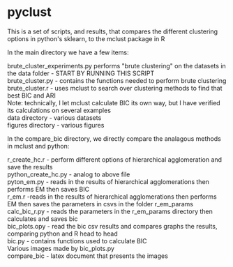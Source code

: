 # pyclust
This is a set of scripts, and results, that compares the different clustering options in python's sklearn, to the mclust package in R

In the main directory we have a few items:

brute_cluster_experiments.py performs "brute clustering" on the datasets in the data folder - START BY RUNNING THIS SCRIPT \
brute_cluster.py - contains the functions needed to perform brute clustering \
brute_cluster.r - uses mclust to search over clustering methods to find that best BIC and ARI \
	Note: technically, I let mclust calculate BIC its own way, but I have verified its calculations on several examples \
data directory - various datasets \
figures directory - various figures


In the compare_bic directory, we directly compare the analagous methods in mclust and python:

r_create_hc.r - perform different options of hierarchical agglomeration and save the results \
python_create_hc.py - analog to above file \
pyton_em.py - reads in the results of hierarchical agglomerations then performs EM then saves BIC \
r_em.r -reads in the results of hierarchical agglomerations then performs EM then saves the parameters in csvs in the folder r_em_params \
calc_bic_r.py - reads the parameters in the r_em_params directory then calculates and saves bic \
bic_plots.opy - read the bic csv results and compares graphs the results, comparing python and R head to head \
bic.py - contains functions used to calculate BIC \
Various images made by bic_plots.py \
compare_bic - latex document that presents the images

